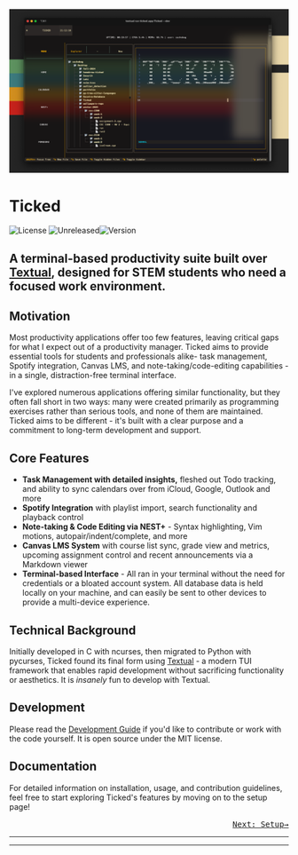 
<img src="./images/intro.png" alt="Screenshot of Tick interface" width="800">

# Ticked 
![License](https://img.shields.io/badge/license-MIT-blue) ![Unreleased](https://img.shields.io/badge/beta-pre%20release-yellow)![Version](https://img.shields.io/badge/version-%200.2.1-orange)

       
## A terminal-based productivity suite built over [Textual](https://textual.textualize.io), designed for STEM students who need a focused work environment.


## Motivation

Most productivity applications offer too few features, leaving critical gaps for what I expect out of a productivity manager. Ticked aims to provide essential tools for students and professionals alike- task management, Spotify integration, Canvas LMS, and note-taking/code-editing capabilities - in a single, distraction-free terminal interface.

I've explored numerous applications offering similar functionality, but they often fall short in two ways: many were created primarily as programming exercises rather than serious tools, and none of them are maintained. Ticked aims to be different - it's built with a clear purpose and a commitment to long-term development and support.

## Core Features

- **Task Management with detailed insights,** fleshed out Todo tracking, and ability to sync calendars over from iCloud, Google, Outlook and more
- **Spotify Integration** with playlist import, search functionality and playback control
- **Note-taking & Code Editing via NEST+** - Syntax highlighting, Vim motions, autopair/indent/complete, and more
- **Canvas LMS System** with course list sync, grade view and metrics, upcoming assignment control and recent announcements via a Markdown viewer
- **Terminal-based Interface** - All ran in your terminal without the need for credentials or a bloated account system. All database data is held locally on your machine, and can easily be sent to other devices to provide a multi-device experience.

## Technical Background

Initially developed in C with ncurses, then migrated to Python with pycurses, Ticked found its final form using [Textual](https://textual.textualize.io) - a modern TUI framework that enables rapid development without sacrificing functionality or aesthetics. It is _insanely_ fun to develop with Textual.

## Development

Please read the <a href="#dev" onclick="event.preventDefault(); loadPage('dev');">Development Guide</a> if you'd like to contribute or work with the code yourself. It is open source under the MIT license.

## Documentation

For detailed information on installation, usage, and contribution guidelines, feel free to start exploring Ticked's features by moving on to the setup page!

<div align="right">
<a href="#quick-start" onclick="event.preventDefault(); loadPage('quick-start');">
    <kbd>Next: Setup→</kbd>
</a>
</div>

--------
---------

